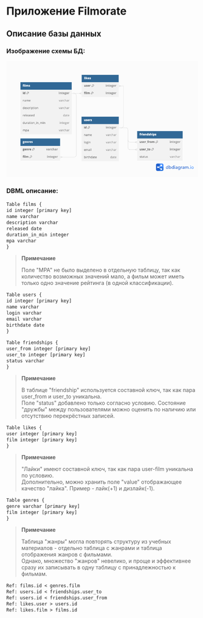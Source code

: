 # Приложение Filmorate

## Описание базы данных

### Изображение схемы БД:
![Изображение схемы](img/dbml_diagram_1.png)

### DBML описание:
```
Table films {
id integer [primary key]
name varchar
description varchar
released date
duration_in_min integer
mpa varchar
}
```
> **Примечание**
> 
> Поле "MPA" не было выделено в отдельную таблицу,
> так как количество возможных значений мало, а фильм
> может иметь только одно значение рейтинга
> (в одной классификации).
```
Table users {
id integer [primary key]
name varchar
login varchar
email varchar
birthdate date
}
```
```
Table friendships {
user_from integer [primary key]
user_to integer [primary key]
status varchar
}
```
> **Примечание**
> 
> В таблице "friendship" используется составной ключ,
> так как пара user_from и user_to уникальна.<br>
> Поле "status" добавлено только согласно условию.
> Состояние "дружбы" между пользователями можно оценить
> по наличию или отсутствию перекрёстных записей.
```
Table likes {
user integer [primary key]
film integer [primary key]
}
```
> **Примечание**
> 
> "Лайки" имеют составной ключ, так как пара user-film
> уникальна по условию. <br>Дополнительно, можно хранить поле
> "value" отображающее качество "лайка". Пример - лайк(+1)
> и дизлайк(-1).
```
Table genres {
genre varchar [primary key]
film integer [primary key]
}
```
> **Примечание**
> 
> Таблица "жанры" могла повторять структуру из учебных
> материалов - отдельно таблица с жанрами и таблица
> отображения жанров с фильмами.<br>
> Однако, множество "жанров" невелико, и проще и эффективнее
> сразу их записывать в одну таблицу с принадлежностью к фильмам.
```
Ref: films.id < genres.film
Ref: users.id < friendships.user_to
Ref: users.id < friendships.user_from
Ref: likes.user > users.id
Ref: likes.film > films.id
```
